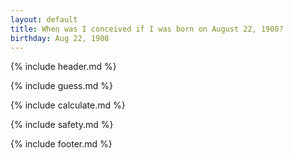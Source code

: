 ```yaml
---
layout: default
title: When was I conceived if I was born on August 22, 1908?
birthday: Aug 22, 1908
---
```


{% include header.md %}

{% include guess.md %}

{% include calculate.md %}

{% include safety.md %}

{% include footer.md %}



